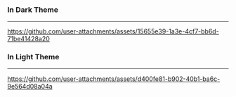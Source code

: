### In Dark Theme
------------------------

https://github.com/user-attachments/assets/15655e39-1a3e-4cf7-bb6d-71be41428a20

### In Light Theme
------------------------

https://github.com/user-attachments/assets/d400fe81-b902-40b1-ba6c-9e564d08a04a
